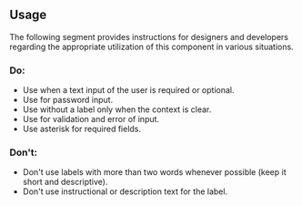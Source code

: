 <ComponentHeading name="Input Password"></ComponentHeading>

<TableOfContents></TableOfContents>

## Usage

The following segment provides instructions for designers and developers regarding the appropriate utilization of this
component in various situations.

### Do:

- Use when a text input of the user is required or optional.
- Use for password input.
- Use without a label only when the context is clear.
- Use for validation and error of input.
- Use asterisk for required fields.

### Don't:

- Don't use labels with more than two words whenever possible (keep it short and descriptive).
- Don't use instructional or description text for the label.

